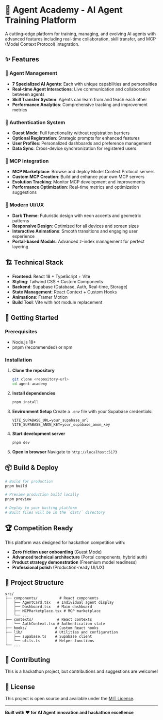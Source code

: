 # 🚀 Agent Academy - AI Agent Training Platform

A cutting-edge platform for training, managing, and evolving AI agents with advanced features including real-time collaboration, skill transfer, and MCP (Model Context Protocol) integration.

## ✨ Features

### 🤖 Agent Management
- **7 Specialized AI Agents**: Each with unique capabilities and personalities
- **Real-time Agent Interactions**: Live communication and collaboration between agents
- **Skill Transfer System**: Agents can learn from and teach each other
- **Performance Analytics**: Comprehensive tracking and improvement metrics

### 🔐 Authentication System
- **Guest Mode**: Full functionality without registration barriers
- **Optional Registration**: Strategic prompts for enhanced features
- **User Profiles**: Personalized dashboards and preference management
- **Data Sync**: Cross-device synchronization for registered users

### 🎯 MCP Integration
- **MCP Marketplace**: Browse and deploy Model Context Protocol servers
- **Custom MCP Creation**: Build and enhance your own MCP servers
- **Evolution Tracking**: Monitor MCP development and improvements
- **Performance Optimization**: Real-time metrics and optimization suggestions

### 🎨 Modern UI/UX
- **Dark Theme**: Futuristic design with neon accents and geometric patterns
- **Responsive Design**: Optimized for all devices and screen sizes
- **Interactive Animations**: Smooth transitions and engaging user experience
- **Portal-based Modals**: Advanced z-index management for perfect layering

## 🏗️ Technical Stack

- **Frontend**: React 18 + TypeScript + Vite
- **Styling**: Tailwind CSS + Custom Components
- **Backend**: Supabase (Database, Auth, Real-time, Storage)
- **State Management**: React Context + Custom Hooks
- **Animations**: Framer Motion
- **Build Tool**: Vite with hot module replacement

## 🚦 Getting Started

### Prerequisites
- Node.js 18+ 
- pnpm (recommended) or npm

### Installation

1. **Clone the repository**
   ```bash
   git clone <repository-url>
   cd agent-academy
   ```

2. **Install dependencies**
   ```bash
   pnpm install
   ```

3. **Environment Setup**
   Create a `.env` file with your Supabase credentials:
   ```env
   VITE_SUPABASE_URL=your_supabase_url
   VITE_SUPABASE_ANON_KEY=your_supabase_anon_key
   ```

4. **Start development server**
   ```bash
   pnpm dev
   ```

5. **Open in browser**
   Navigate to `http://localhost:5173`

## 📦 Build & Deploy

```bash
# Build for production
pnpm build

# Preview production build locally
pnpm preview

# Deploy to your hosting platform
# Built files will be in the `dist/` directory
```

## 🏆 Competition Ready

This platform was designed for hackathon competition with:
- **Zero friction user onboarding** (Guest Mode)
- **Advanced technical architecture** (Portal components, hybrid auth)
- **Product strategy demonstration** (Freemium model readiness)
- **Professional polish** (Production-ready UI/UX)

## 📁 Project Structure

```
src/
├── components/          # React components
│   ├── AgentCard.tsx   # Individual agent display
│   ├── Dashboard.tsx   # Main dashboard
│   ├── MCPMarketplace.tsx # MCP marketplace
│   └── ...
├── contexts/           # React contexts
│   └── AuthContext.tsx # Authentication state
├── hooks/             # Custom React hooks
├── lib/               # Utilities and configuration
│   ├── supabase.ts    # Supabase client
│   └── utils.ts       # Helper functions
└── ...
```

## 🤝 Contributing

This is a hackathon project, but contributions and suggestions are welcome!

## 📄 License

This project is open source and available under the [MIT License](LICENSE).

---

**Built with ❤️ for AI Agent innovation and hackathon excellence**
